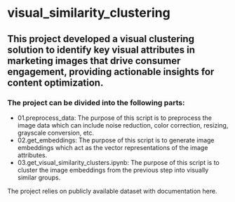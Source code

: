 # visual_similarity_clustering

## This project developed a visual clustering solution to identify key visual attributes in marketing images that drive consumer engagement, providing actionable insights for content optimization.
### The project can be divided into the following parts:

- 01.preprocess_data: The purpose of this script is to preprocess the image data which can include noise reduction, color correction, resizing, grayscale conversion, etc.
- 02.get_embeddings: The purpose of this script is to generate image embeddings which act as the vector representations of the image attributes.
- 03.get_visual_similarity_clusters.ipynb: The purpose of this script is to cluster the image embeddings from the previous step into visually similar groups.

The project relies on publicly available dataset with documentation here.
